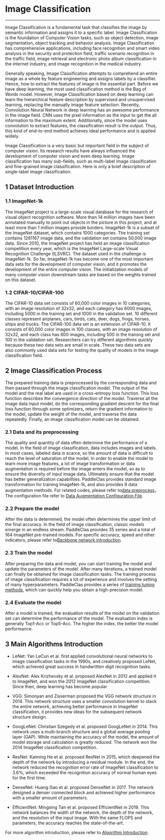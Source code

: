 # Image Classification
---

Image Classification is a fundamental task that classifies the image by semantic information and assigns it to a specific label. Image Classification is the foundation of Computer Vision tasks, such as object detection, image segmentation, object tracking and behavior analysis. Image Classification has comprehensive applications, including face recognition and smart video analysis in the security and protection field, traffic scenario recognition in the traffic field, image retrieval and electronic photo album classification in the internet industry, and image recognition in the medical industry.  

Generally speaking, Image Classification attempts to comprehend an entire image as a whole by feature engineering and assigns labels by a classifier. Hence, how to extract the features of image is the essential part. Before we have deep learning, the most used classification method is the Bag of Words model. However, Image Classification based on deep learning can learn the hierarchical feature description by supervised and unsupervised learning, replacing the manually image feature selection. Recently, Convolution Neural Network in deep learning has an awesome performance in the image field. CNN uses the pixel information as the input to get the all information to the maximum extent. Additionally, since the model uses convolution to extract features, the classification result is the output. Thus, this kind of end-to-end method achieves ideal performance and is applied widely. 

Image Classification is a very basic but important field in the subject of computer vision. Its research results have always influenced the development of computer vision and even deep learning. Image classification has many sub-fields, such as multi-label image classification and fine-grained image classification. Here is only a brief description of single-label image classification.


## 1 Dataset Introduction

### 1.1 ImageNet-1k

The ImageNet project is a large-scale visual database for the research of visual object recognition software. More than 14 million images have been annotated manually to point out objects in the picture in this project, and at least more than 1 million images provide borders. ImageNet-1k is a subset of the ImageNet dataset, which contains 1000 categories. The training set contains 1281167 image data, and the validation set contains 50,000 image data. Since 2010, the ImageNet project has held an image classification competition every year, which is the ImageNet Large-scale Visual Recognition Challenge (ILSVRC). The dataset used in the challenge is ImageNet-1k. So far, ImageNet-1k has become one of the most important data sets for the development of computer vision, and it promotes the development of the entire computer vision. The initialization models of many computer vision downstream tasks are based on the weights trained on this dataset.

### 1.2 CIFAR-10/CIFAR-100

The CIFAR-10 data set consists of 60,000 color images in 10 categories, with an image resolution of 32x32, and each category has 6000 images, including 5000 in the training set and 1000 in the validation set. 10 different classes represent airplanes, cars, birds, cats, deer, dogs, frogs, horses, ships and trucks. The CIFAR-100 data set is an extension of CIFAR-10. It consists of 60,000 color images in 100 classes, with an image resolution of 32x32, and each class has 600 images, including 500 in the training set and 100 in the validation set. Researchers can try different algorithms quickly because these two data sets are small in scale. These two data sets are also commonly used data sets for testing the quality of models in the image classification field.

## 2 Image Classification Process

The prepared training data is preprocessed by the corresponding data and then passed through the image classification model. The output of the model and the real label are used in a cross-entropy loss function. This loss function describes the convergence direction of the model.  Traverse all the image data input model, do the corresponding gradient descent for the final loss function through some optimizers, return the gradient information to the model, update the weight of the model, and traverse the data repeatedly. Finally, an image classification model can be obtained.

### 2.1 Data and its preprocessing

The quality and quantity of data often determine the performance of a model. In the field of image classification, data includes images and labels. In most cases, labeled data is scarce, so the amount of data is difficult to reach the level of saturation of the model. In order to enable the model to learn more image features, a lot of image transformation or data augmentation is required before the image enters the model, so as to ensure the diversity of input image data. Ultimately ensure that the model has better generalization capabilities. PaddleClas provides standard image transformation for training ImageNet-1k, and also provides 8 data augmentation methods. For related codes, please refer to[data preprocess](../../../ppcls/data/preprocess)，The configuration file refer to [Data Augmentation Configuration File](../../../ppcls/configs/ImageNet/DataAugment).

### 2.2 Prepare the model

After the data is determined, the model often determines the upper limit of the final accuracy. In the field of image classification, classic models emerge in an endless stream. PaddleClas provides 35 series and a total of 164 ImageNet pre-trained models. For specific accuracy, speed and other indicators, please refer to[Backbone network introduction](../models).

### 2.3 Train the model

After preparing the data and model, you can start training the model and update the parameters of the model. After many iterations, a trained model can finally be obtained for image classification tasks. The training process of image classification requires a lot of experience and involves the setting of many hyperparameters. PaddleClas provides a series of [training tuning methods](../models/Tricks_en.md), which can quickly help you obtain a high-precision model.

### 2.4 Evaluate the model

After a model is trained, the evaluation results of the model on the validation set can determine the performance of the model. The evaluation index is generally Top1-Acc or Top5-Acc. The higher the index, the better the model performance.


## 3 Main Algorithms Introduction 

- LeNet: Yan LeCun et al. first applied convolutional neural networks to image classification tasks in the 1990s, and creatively proposed LeNet, which achieved great success in handwritten digit recognition tasks.

- AlexNet: Alex Krizhevsky et al. proposed AlexNet in 2012 and applied it to ImageNet, and won the 2012 ImageNet classification competition. Since then, deep learning has become popular

- VGG: Simonyan and Zisserman proposed the VGG network structure in 2014. This network structure uses a smaller convolution kernel to stack the entire network, achieving better performance in ImageNet classification, it provides new ideas for the subsequent network structure design.

- GoogLeNet: Christian Szegedy et al. proposed GoogLeNet in 2014. This network uses a multi-branch structure and a global average pooling layer (GAP). While maintaining the accuracy of the model, the amount of model storage and calculation is greatly reduced. The network won the 2014 ImageNet classification competition.

- ResNet: Kaiming He et al. proposed ResNet in 2015, which deepened the depth of the network by introducing a residual module. In the end, the network reduced the recognition error rate of ImageNet classification to 3.6%, which exceeded the recognition accuracy of normal human eyes for the first time.

- DenseNet: Huang Gao et al. proposed DenseNet in 2017. The network designed a denser connected block and achieved higher performance with a smaller amount of parameters.

- EfficientNet: Mingxing Tan et al. proposed EfficientNet in 2019. This network balances the width of the network, the depth of the network, and the resolution of the input image. With the same FLOPS and parameters, the accuracy reaches the state-of-the-art.

For more algorithm introduction, please refer to [Algorithm Introduction](../models).
